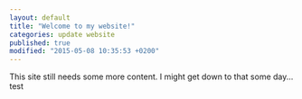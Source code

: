 ```yaml
---
layout: default
title: "Welcome to my website!"
categories: update website
published: true
modified: "2015-05-08 10:35:53 +0200"
---
```




This site still needs some more content. I might get down to that some day...
test
